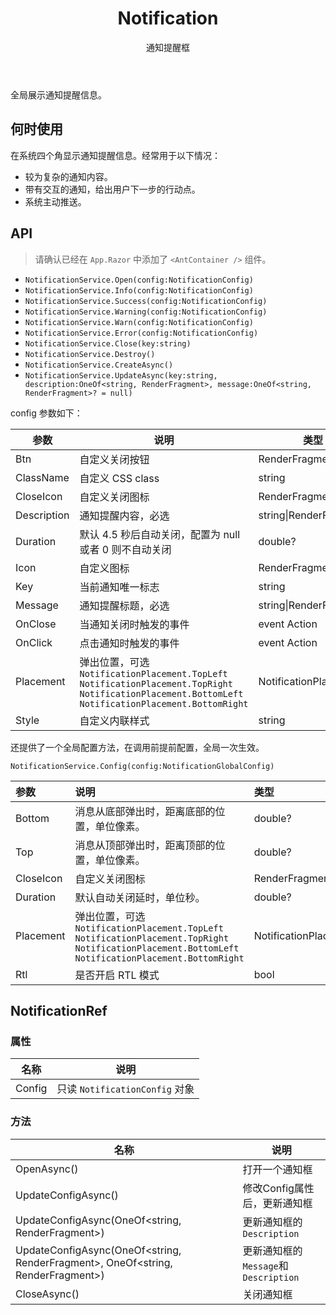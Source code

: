 ﻿---
category: Components
type: 反馈
subtitle: 通知提醒框
title: Notification
cover: https://gw.alipayobjects.com/zos/alicdn/Jxm5nw61w/Notification.svg
---

全局展示通知提醒信息。

## 何时使用

在系统四个角显示通知提醒信息。经常用于以下情况：

- 较为复杂的通知内容。
- 带有交互的通知，给出用户下一步的行动点。
- 系统主动推送。

## API

> 请确认已经在 `App.Razor` 中添加了 `<AntContainer />` 组件。

- `NotificationService.Open(config:NotificationConfig)`
- `NotificationService.Info(config:NotificationConfig)`
- `NotificationService.Success(config:NotificationConfig)`
- `NotificationService.Warning(config:NotificationConfig)`
- `NotificationService.Warn(config:NotificationConfig)`
- `NotificationService.Error(config:NotificationConfig)`
- `NotificationService.Close(key:string)`
- `NotificationService.Destroy()`
- `NotificationService.CreateAsync()`
- `NotificationService.UpdateAsync(key:string, description:OneOf<string, RenderFragment>, message:OneOf<string, RenderFragment>? = null)`

config 参数如下：

| 参数        | 说明                                                         | 类型                      | 默认值                              |
| ----------- | ------------------------------------------------------------ | ------------------------- | ----------------------------------- |
| Btn         | 自定义关闭按钮                                               | RenderFragment            | null                                |
| ClassName   | 自定义 CSS class                                             | string                    | null                                |
| CloseIcon   | 自定义关闭图标                                               | RenderFragment            | null                                |
| Description | 通知提醒内容，必选                                           | string\|RenderFragment    | -                                   |
| Duration    | 默认 4.5 秒后自动关闭，配置为 null 或者 0 则不自动关闭         | double?                   | 4.5                                 |
| Icon        | 自定义图标                                                   | RenderFragment            | null                                |
| Key         | 当前通知唯一标志                                             | string                    | Guid.NewGuid().ToString()       |
| Message     | 通知提醒标题，必选                                           | string\|RenderFragment    | -                                   |
| OnClose     | 当通知关闭时触发的事件                                      |  event Action             | null                                |
| OnClick     | 点击通知时触发的事件                                |  event Action              | null                                |
| Placement   | 弹出位置，可选 `NotificationPlacement.TopLeft` `NotificationPlacement.TopRight` `NotificationPlacement.BottomLeft` `NotificationPlacement.BottomRight` | NotificationPlacement? | `NotificationPlacement.TopRight` |
| Style       | 自定义内联样式                                               | string                    | null                                |

还提供了一个全局配置方法，在调用前提前配置，全局一次生效。

`NotificationService.Config(config:NotificationGlobalConfig)`

| 参数      | 说明                                                         | 类型                       | 默认值                            |
| :-------- | :----------------------------------------------------------- | :------------------------- | :-------------------------------- |
| Bottom    | 消息从底部弹出时，距离底部的位置，单位像素。                 | double?                    | 24                                |
| Top       | 消息从顶部弹出时，距离顶部的位置，单位像素。                 | double?                    | 24                                |
| CloseIcon | 自定义关闭图标                                               | RenderFragment             | -                                 |
| Duration  | 默认自动关闭延时，单位秒。                                   | double?                    | 4.5                               |
| Placement | 弹出位置，可选 `NotificationPlacement.TopLeft` `NotificationPlacement.TopRight` `NotificationPlacement.BottomLeft` `NotificationPlacement.BottomRight` | NotificationPlacement? | NotificationPlacement.TopRight |
| Rtl       | 是否开启 RTL 模式                                            | bool                       | `false`                           |

## NotificationRef

### 属性

| 名称   | 说明                           |
| ------ | ------------------------------ |
| Config | 只读 `NotificationConfig` 对象 |

### 方法

| 名称                                                         | 说明                                 |
| ------------------------------------------------------------ | ------------------------------------ |
| OpenAsync()                                                  | 打开一个通知框                       |
| UpdateConfigAsync()                                          | 修改Config属性后，更新通知框         |
| UpdateConfigAsync(OneOf<string, RenderFragment>)             | 更新通知框的`Description`            |
| UpdateConfigAsync(OneOf<string, RenderFragment>, OneOf<string, RenderFragment>) | 更新通知框的`Message`和`Description` |
| CloseAsync()                                                 | 关闭通知框                           |

